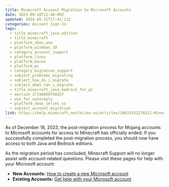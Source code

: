 ```yaml
---
title: Minecraft Account Migration to Microsoft Accounts
date: 2023-09-18T21:48:09Z
updated: 2024-05-31T17:41:21Z
categories: Account Sign-In
tags:
  - title_minecraft_java_edition
  - title_minecraft
  - platform_xbox_one
  - platform_windows_10
  - category_account_support
  - platform_linux
  - platform_macos
  - platform_pc
  - category_migration_support
  - subject_problems_migrating
  - subject_how_do_i_migrate
  - subject_when_can_i_migrate
  - title_minecraft_java_bedrock_for_pc
  - section_27194059750157
  - use_for_autoreply
  - platform_xbox_series_xs
  - subject_account_migration
link: https://help.minecraft.net/hc/en-us/articles/19615552270221-Minecraft-Account-Migration-to-Microsoft-Accounts
---
```


As of December 18, 2023, the post-migration process for Mojang accounts to Microsoft accounts for access to Minecraft has officially ended. If you successfully completed the post-migration process, you should now have access to both Java and Bedrock editions.

As the migration period has concluded, Minecraft Support will no longer assist with account-related questions. Please visit these pages for help with your Microsoft account:

- **New Accounts:** [How to create a new Microsoft account](https://support.microsoft.com/en-us/account-billing/how-to-create-a-new-microsoft-account-a84675c3-3e9e-17cf-2911-3d56b15c0aaf)
- **Existing Accounts:** [Get help with your Microsoft account](https://support.microsoft.com/en-us/account-billing/get-help-with-your-microsoft-account-ace6f3b3-e2d3-aeb1-6b96-d2e9e7e52133)
